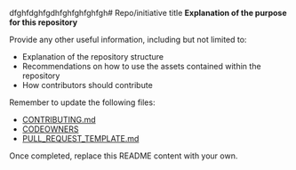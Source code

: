 dfghfdghfgdhfghfghfghfgh# Repo/initiative title
**Explanation of the purpose for this repository**

Provide any other useful information, including but not limited to:  
- Explanation of the repository structure
- Recommendations on how to use the assets contained within the repository
- How contributors should contribute

Remember to update the following files:   
- [CONTRIBUTING.md](.github/CONTRIBUTING.md)
- [CODEOWNERS](.github/CODEOWNERS)
- [PULL_REQUEST_TEMPLATE.md](.github/PULL_REQUEST_TEMPLATE.md)

Once completed, replace this README content with your own.
